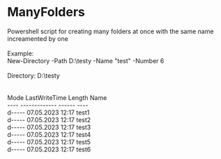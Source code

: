 # ManyFolders
Powershell script for creating many folders at once with the same name increamented by one <br />
 <br />
Example: <br />
New-Directory -Path D:\testy -Name "test" -Number 6  <br />
 <br />
    Directory: D:\testy <br />
 <br />
 <br />
Mode                 LastWriteTime         Length Name <br />
----                 -------------         ------ ---- <br />
d-----        07.05.2023     12:17                test1 <br />
d-----        07.05.2023     12:17                test2 <br />
d-----        07.05.2023     12:17                test3 <br />
d-----        07.05.2023     12:17                test4 <br />
d-----        07.05.2023     12:17                test5 <br />
d-----        07.05.2023     12:17                test6 <br />
 <br />
